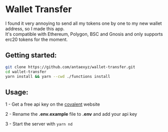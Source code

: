 # Wallet Transfer

I found it very annoying to send all my tokens one by one to my new wallet address, so I made this app.<br>
It's compatible with Ethereum, Polygon, BSC and Gnosis and only supports erc20 tokens for the moment.

## Getting started:
```bash
git clone https://github.com/antaexyz/wallet-transfer.git
cd wallet-transfer
yarn install && yarn --cwd ./functions install
```


## Usage: 

1 - Get a free api key on the [covalent](https://www.covalenthq.com/) website 

2 - Rename the **.env.example** file to **.env** and add your api key

3 - Start the server with `yarn nd`
